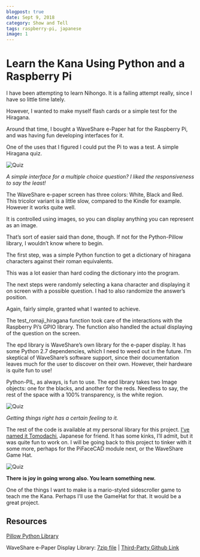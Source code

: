 ```yaml
---
blogpost: true
date: Sept 9, 2018
category: Show and Tell
tags: raspberry-pi, japanese
image: 1
---
```

# Learn the Kana Using Python and a Raspberry Pi

I have been attempting to learn Nihongo. It is a failing attempt really, since I
have so little time lately.

However, I wanted to make myself flash cards or a simple test for the Hiragana.

Around that time, I bought a WaveShare e-Paper hat for the Raspberry Pi, and was
having fun developing interfaces for it.

One of the uses that I figured I could put the Pi to was a test. A simple
Hiragana quiz.

![Quiz](/assets/images/posts/kana/quiz-1.jpeg)

*A simple interface for a multiple choice question? I liked the responsiveness
to say the least!*

The WaveShare e-paper screen has three colors: White, Black and Red. This
tricolor variant is a little slow, compared to the Kindle for example. However
it works quite well.

It is controlled using images, so you can display anything you can represent as
an image.

That’s sort of easier said than done, though. If not for the Python-Pillow
library, I wouldn’t know where to begin.

The first step, was a simple Python function to get a dictionary of hiragana
characters against their roman equivalents.

This was a lot easier than hard coding the dictionary into the program.

The next steps were randomly selecting a kana character and displaying it on
screen with a possible question. I had to also randomize the answer’s position.

Again, fairly simple, granted what I wanted to achieve.

The test_romaji_hiragana function took care of the interactions with the
Raspberry Pi’s GPIO library. The function also handled the actual displaying of
the question on the screen.

The epd library is WaveShare’s own library for the e-paper display. It has some
Python 2.7 dependencies, which I need to weed out in the future. I’m skeptical
of WaveShare’s software support, since their documentation leaves much for the
user to discover on their own. However, their hardware is quite fun to use!

Python-PIL, as always, is fun to use. The epd library takes two Image objects:
one for the blacks, and another for the reds. Needless to say, the rest of the
space with a 100% transparency, is the white region.

![Quiz](/assets/images/posts/kana/quiz-2.jpeg)

*Getting things right has a certain feeling to it.*

The rest of the code is available at my personal library for this project. [I’ve
named it Tomodachi](https://github.com/stonecharioteer/tomodachi), Japanese for
friend. It has some kinks, I’ll admit, but it was quite fun to work on. I will
be going back to this project to tinker with it some more, perhaps for the
PiFaceCAD module next, or the WaveShare Game Hat.

![Quiz](/assets/images/posts/kana/quiz-3.jpeg)

**There is joy in going wrong also. You learn something new.**

One of the things I want to make is a mario-styled sidescroller game to teach me
the Kana. Perhaps I’ll use the GameHat for that. It would be a great project.

## Resources

[Pillow Python Library](https://pillow.readthedocs.io/en/5.2.x/)

WaveShare e-Paper Display Library:
[7zip file](https://www.waveshare.com/w/upload/archive/e/eb/20171228082252%214.3inch-e-Paper-Code.7z)
| [Third-Party Github Link](https://github.com/tmseth/waveshare-epd-library)
